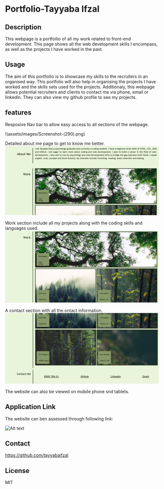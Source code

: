 # Portfolio-Tayyaba Ifzal

## Description
This webpage is a portfoilio of all my work related to front-end development. This page shows all the web development skills I encompass, as well as the projects I have worked in the past.

## Usage
The aim of this portfoilio is to showcase my skills to the recruiters in an organised way. This portfolio will also help in organising the projects I have worked and the skills sets used for the projects. Additionaly, this webpage allows potential recruiters and clients to contact me via phone, email or linkedin. They can also view my github profile to see my projects.

## features
Resposive Nav bar to allow easy access to all sections of the webpage.


!(assets/images/Screenshot-(290).png)



Detailed about me page to get to know me better.
![Alt text](assets/images/Screenshot-(291).png)



Work section include all my projects along with the coding skills and languages used.
![Alt text](assets/images/Screenshot-(292).png)



A contact section with all the ontact information.
![Alt text](assets/images/Screenshot-(294).png)


The website can also be viewed on mobile phone snd tablets. 

## Application Link
The website can ben assessed through following link:



![Alt text](assets/images/Screenshot-(290).png)


## Contact
https://github.com/tayyabaifzal

## License
MIT
